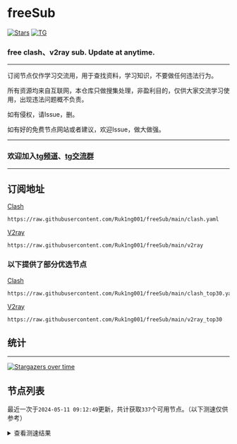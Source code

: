 # freeSub
[![Stars](https://img.shields.io/github/stars/Ruk1ng001/freeSub)](https://github.com/Ruk1ng001/freeSub/stargazers)
[![TG](https://img.shields.io/badge/Telegram-gray?logo=Telegram)](https://t.me/Ruk1ng001)
### free clash、v2ray sub. Update at anytime.

---

订阅节点仅作学习交流用，用于查找资料，学习知识，不要做任何违法行为。

所有资源均来自互联网，本仓库只做搜集处理，非盈利目的，仅供大家交流学习使用，出现违法问题概不负责。

如有侵权，请Issue，删。

如有好的免费节点网站或者建议，欢迎Issue，做大做强。

---

### 欢迎加入[tg频道](https://t.me/Ruk1ng001)、[tg交流群](https://t.me/+-e-b04EE5Cw2NmU1)

---

## 订阅地址
[Clash](https://raw.githubusercontent.com/Ruk1ng001/freeSub/main/clash.yaml)
```
https://raw.githubusercontent.com/Ruk1ng001/freeSub/main/clash.yaml
```
[V2ray](https://raw.githubusercontent.com/Ruk1ng001/freeSub/main/v2ray)
```
https://raw.githubusercontent.com/Ruk1ng001/freeSub/main/v2ray
```
### 以下提供了部分优选节点

[Clash](https://raw.githubusercontent.com/Ruk1ng001/freeSub/main/clash_top30.yaml)
```
https://raw.githubusercontent.com/Ruk1ng001/freeSub/main/clash_top30.yaml
```
[V2ray](https://raw.githubusercontent.com/Ruk1ng001/freeSub/main/v2ray_top30)
```
https://raw.githubusercontent.com/Ruk1ng001/freeSub/main/v2ray_top30
```

## 统计

---

[![Stargazers over time](https://starchart.cc/Ruk1ng001/freeSub.svg)](https://starchart.cc/Ruk1ng001/freeSub)

## 节点列表

最近一次于`2024-05-11 09:12:49`更新，共计获取`337`个可用节点。（以下测速仅供参考）

<details> <summary>查看测速结果</summary>

| 序号 | 节点 | 带宽 | 延迟 |
|:--:|:--:|:--:|:--:|
 | 1 | github.com/Ruk1ng001_1788757087 | 1.88MB/s | 305.00ms |
 | 2 | github.com/Ruk1ng001_1278174278 | 1.61MB/s | 477.00ms |
 | 3 | github.com/Ruk1ng001_823365205 | 1.51MB/s | 357.00ms |
 | 4 | github.com/Ruk1ng001_1849366068 | 1.49MB/s | 474.00ms |
 | 5 | github.com/Ruk1ng001_1658202397 | 1.48MB/s | 381.00ms |
 | 6 | github.com/Ruk1ng001_149570347 | 1.41MB/s | 381.00ms |
 | 7 | github.com/Ruk1ng001_1537578765 | 1.25MB/s | 448.00ms |
 | 8 | github.com/Ruk1ng001_628343702 | 1.23MB/s | 438.00ms |
 | 9 | github.com/Ruk1ng001_3412803857 | 1.16MB/s | 421.00ms |
 | 10 | github.com/Ruk1ng001_3788714743 | 1.13MB/s | 449.00ms |
 | 11 | github.com/Ruk1ng001_402196054 | 1.08MB/s | 444.00ms |
 | 12 | github.com/Ruk1ng001_3002662062 | 1.05MB/s | 645.00ms |
 | 13 | github.com/Ruk1ng001_672420405 | 1017.51KB/s | 454.00ms |
 | 14 | github.com/Ruk1ng001_2967516307 | 1014.91KB/s | 463.00ms |
 | 15 | github.com/Ruk1ng001_3293006801 | 969.01KB/s | 739.00ms |
 | 16 | github.com/Ruk1ng001_1708283347 | 966.79KB/s | 572.00ms |
 | 17 | github.com/Ruk1ng001_3392725797 | 938.93KB/s | 766.00ms |
 | 18 | github.com/Ruk1ng001_3880606426 | 926.13KB/s | 342.00ms |
 | 19 | github.com/Ruk1ng001_2021478874 | 925.48KB/s | 603.00ms |
 | 20 | github.com/Ruk1ng001_3289341319 | 924.62KB/s | 400.00ms |
 | 21 | github.com/Ruk1ng001_3617853271 | 884.53KB/s | 590.00ms |
 | 22 | github.com/Ruk1ng001_2528855050 | 874.30KB/s | 955.00ms |
 | 23 | github.com/Ruk1ng001_1125465398 | 870.14KB/s | 490.00ms |
 | 24 | github.com/Ruk1ng001_2538090666 | 848.55KB/s | 501.00ms |
 | 25 | github.com/Ruk1ng001_2163870954 | 847.57KB/s | 628.00ms |
 | 26 | github.com/Ruk1ng001_2686558329 | 808.74KB/s | 947.00ms |
 | 27 | github.com/Ruk1ng001_1238702783 | 806.57KB/s | 651.00ms |
 | 28 | github.com/Ruk1ng001_2388744676 | 800.43KB/s | 607.00ms |
 | 29 | github.com/Ruk1ng001_2004102139 | 791.87KB/s | 549.00ms |
 | 30 | github.com/Ruk1ng001_3194308421 | 789.87KB/s | 675.00ms |
 | 31 | github.com/Ruk1ng001_2522122965 | 784.21KB/s | 415.00ms |
 | 32 | github.com/Ruk1ng001_3564040109 | 764.16KB/s | 711.00ms |
 | 33 | github.com/Ruk1ng001_2223018783 | 757.36KB/s | 690.00ms |
 | 34 | github.com/Ruk1ng001_1490566360 | 756.48KB/s | 737.00ms |
 | 35 | github.com/Ruk1ng001_2245605695 | 754.01KB/s | 589.00ms |
 | 36 | github.com/Ruk1ng001_1455062586 | 743.94KB/s | 750.00ms |
 | 37 | github.com/Ruk1ng001_1233879076 | 742.75KB/s | 727.00ms |
 | 38 | github.com/Ruk1ng001_34491053 | 741.86KB/s | 746.00ms |
 | 39 | github.com/Ruk1ng001_1938509145 | 734.06KB/s | 544.00ms |
 | 40 | github.com/Ruk1ng001_796916901 | 729.77KB/s | 767.00ms |
 | 41 | github.com/Ruk1ng001_3269662008 | 714.25KB/s | 772.00ms |
 | 42 | github.com/Ruk1ng001_2533587589 | 704.00KB/s | 639.00ms |
 | 43 | github.com/Ruk1ng001_2962427332 | 702.95KB/s | 350.00ms |
 | 44 | github.com/Ruk1ng001_218289681 | 698.14KB/s | 1123.00ms |
 | 45 | github.com/Ruk1ng001_599639625 | 665.84KB/s | 902.00ms |
 | 46 | github.com/Ruk1ng001_986862858 | 642.93KB/s | 570.00ms |
 | 47 | github.com/Ruk1ng001_762803762 | 641.78KB/s | 564.00ms |
 | 48 | github.com/Ruk1ng001_3235715830 | 641.06KB/s | 830.00ms |
 | 49 | github.com/Ruk1ng001_1482933334 | 622.39KB/s | 1170.00ms |
 | 50 | github.com/Ruk1ng001_4225185103 | 618.50KB/s | 923.00ms |
 | 51 | github.com/Ruk1ng001_839126155 | 609.68KB/s | 661.00ms |
 | 52 | github.com/Ruk1ng001_1356209761 | 591.64KB/s | 1399.00ms |
 | 53 | github.com/Ruk1ng001_665349630 | 589.62KB/s | 924.00ms |
 | 54 | github.com/Ruk1ng001_2892171356 | 589.48KB/s | 613.00ms |
 | 55 | github.com/Ruk1ng001_2786507262 | 576.53KB/s | 939.00ms |
 | 56 | github.com/Ruk1ng001_236879713 | 573.86KB/s | 842.00ms |
 | 57 | github.com/Ruk1ng001_377797143 | 565.24KB/s | 719.00ms |
 | 58 | github.com/Ruk1ng001_1338514575 | 562.18KB/s | 944.00ms |
 | 59 | github.com/Ruk1ng001_3257535635 | 554.53KB/s | 1161.00ms |
 | 60 | github.com/Ruk1ng001_3934250345 | 550.76KB/s | 958.00ms |
 | 61 | github.com/Ruk1ng001_2799985286 | 550.47KB/s | 1518.00ms |
 | 62 | github.com/Ruk1ng001_282637129 | 550.07KB/s | 1178.00ms |
 | 63 | github.com/Ruk1ng001_4063309201 | 548.56KB/s | 1470.00ms |
 | 64 | github.com/Ruk1ng001_3884344036 | 545.79KB/s | 951.00ms |
 | 65 | github.com/Ruk1ng001_3432400797 | 543.90KB/s | 1279.00ms |
 | 66 | github.com/Ruk1ng001_677993307 | 542.99KB/s | 1034.00ms |
 | 67 | github.com/Ruk1ng001_743245154 | 541.88KB/s | 1037.00ms |
 | 68 | github.com/Ruk1ng001_2194615537 | 537.69KB/s | 1455.00ms |
 | 69 | github.com/Ruk1ng001_2410055517 | 536.01KB/s | 1035.00ms |
 | 70 | github.com/Ruk1ng001_4247945564 | 534.54KB/s | 1074.00ms |
 | 71 | github.com/Ruk1ng001_2997387401 | 534.51KB/s | 1180.00ms |
 | 72 | github.com/Ruk1ng001_777700868 | 533.49KB/s | 1285.00ms |
 | 73 | github.com/Ruk1ng001_3927315096 | 533.21KB/s | 1432.00ms |
 | 74 | github.com/Ruk1ng001_458165570 | 533.03KB/s | 1058.00ms |
 | 75 | github.com/Ruk1ng001_3248145375 | 525.30KB/s | 1066.00ms |
 | 76 | github.com/Ruk1ng001_1673641397 | 524.70KB/s | 812.00ms |
 | 77 | github.com/Ruk1ng001_2070134522 | 520.70KB/s | 1067.00ms |
 | 78 | github.com/Ruk1ng001_184998897 | 516.08KB/s | 1564.00ms |
 | 79 | github.com/Ruk1ng001_2381704039 | 515.63KB/s | 1084.00ms |
 | 80 | github.com/Ruk1ng001_1397889987 | 515.26KB/s | 1491.00ms |
 | 81 | github.com/Ruk1ng001_1867123431 | 512.99KB/s | 1046.00ms |
 | 82 | github.com/Ruk1ng001_295479432 | 511.81KB/s | 1566.00ms |
 | 83 | github.com/Ruk1ng001_1472351678 | 509.78KB/s | 1511.00ms |
 | 84 | github.com/Ruk1ng001_536822818 | 509.67KB/s | 1051.00ms |
 | 85 | github.com/Ruk1ng001_185289708 | 502.20KB/s | 1105.00ms |
 | 86 | github.com/Ruk1ng001_1616468470 | 500.55KB/s | 869.00ms |
 | 87 | github.com/Ruk1ng001_1855943804 | 498.87KB/s | 1628.00ms |
 | 88 | github.com/Ruk1ng001_2054894954 | 498.48KB/s | 1492.00ms |
 | 89 | github.com/Ruk1ng001_663807944 | 498.17KB/s | 1592.00ms |
 | 90 | github.com/Ruk1ng001_4292422048 | 485.56KB/s | 917.00ms |
 | 91 | github.com/Ruk1ng001_3557028703 | 481.98KB/s | 1616.00ms |
 | 92 | github.com/Ruk1ng001_1902927973 | 481.50KB/s | 1039.00ms |
 | 93 | github.com/Ruk1ng001_3782238614 | 479.95KB/s | 1479.00ms |
 | 94 | github.com/Ruk1ng001_1034331182 | 479.93KB/s | 1639.00ms |
 | 95 | github.com/Ruk1ng001_459534470 | 463.17KB/s | 1557.00ms |
 | 96 | github.com/Ruk1ng001_2308501734 | 460.81KB/s | 1577.00ms |
 | 97 | github.com/Ruk1ng001_1132634313 | 457.94KB/s | 1631.00ms |
 | 98 | github.com/Ruk1ng001_24015290 | 457.80KB/s | 731.00ms |
 | 99 | github.com/Ruk1ng001_3932438833 | 457.66KB/s | 1824.00ms |
 | 100 | github.com/Ruk1ng001_3969088357 | 456.98KB/s | 1642.00ms |
 | 101 | github.com/Ruk1ng001_2159656259 | 453.94KB/s | 1456.00ms |
 | 102 | github.com/Ruk1ng001_775476669 | 447.17KB/s | 1550.00ms |
 | 103 | github.com/Ruk1ng001_3308827420 | 446.45KB/s | 1192.00ms |
 | 104 | github.com/Ruk1ng001_3802589557 | 442.52KB/s | 1178.00ms |
 | 105 | github.com/Ruk1ng001_2145981711 | 439.22KB/s | 1782.00ms |
 | 106 | github.com/Ruk1ng001_823029180 | 438.37KB/s | 1737.00ms |
 | 107 | github.com/Ruk1ng001_824361151 | 436.64KB/s | 1565.00ms |
 | 108 | github.com/Ruk1ng001_2886403611 | 434.39KB/s | 1764.00ms |
 | 109 | github.com/Ruk1ng001_1388672434 | 428.67KB/s | 1741.00ms |
 | 110 | github.com/Ruk1ng001_3470745775 | 428.59KB/s | 849.00ms |
 | 111 | github.com/Ruk1ng001_2821626730 | 427.41KB/s | 1562.00ms |
 | 112 | github.com/Ruk1ng001_2913673249 | 423.82KB/s | 1753.00ms |
 | 113 | github.com/Ruk1ng001_2017496790 | 420.79KB/s | 1099.00ms |
 | 114 | github.com/Ruk1ng001_3970925062 | 418.34KB/s | 957.00ms |
 | 115 | github.com/Ruk1ng001_3756619769 | 411.74KB/s | 1491.00ms |
 | 116 | github.com/Ruk1ng001_1694492034 | 407.26KB/s | 1234.00ms |
 | 117 | github.com/Ruk1ng001_1949834308 | 405.10KB/s | 1675.00ms |
 | 118 | github.com/Ruk1ng001_39864713 | 404.40KB/s | 1242.00ms |
 | 119 | github.com/Ruk1ng001_1092046360 | 404.35KB/s | 1236.00ms |
 | 120 | github.com/Ruk1ng001_339647967 | 403.13KB/s | 1253.00ms |
 | 121 | github.com/Ruk1ng001_1557395967 | 402.87KB/s | 1244.00ms |
 | 122 | github.com/Ruk1ng001_2578079542 | 402.08KB/s | 1642.00ms |
 | 123 | github.com/Ruk1ng001_3469316866 | 401.51KB/s | 1581.00ms |
 | 124 | github.com/Ruk1ng001_2206326297 | 399.82KB/s | 1256.00ms |
 | 125 | github.com/Ruk1ng001_1704870201 | 398.55KB/s | 1995.00ms |
 | 126 | github.com/Ruk1ng001_1767841345 | 397.61KB/s | 2000.00ms |
 | 127 | github.com/Ruk1ng001_1542644257 | 396.93KB/s | 1278.00ms |
 | 128 | github.com/Ruk1ng001_2744246456 | 396.68KB/s | 1282.00ms |
 | 129 | github.com/Ruk1ng001_711096051 | 396.18KB/s | 1231.00ms |
 | 130 | github.com/Ruk1ng001_3749175554 | 395.80KB/s | 1287.00ms |
 | 131 | github.com/Ruk1ng001_2560504633 | 394.87KB/s | 1401.00ms |
 | 132 | github.com/Ruk1ng001_1108544810 | 392.85KB/s | 738.00ms |
 | 133 | github.com/Ruk1ng001_3681621484 | 392.81KB/s | 1281.00ms |
 | 134 | github.com/Ruk1ng001_351015876 | 392.55KB/s | 1638.00ms |
 | 135 | github.com/Ruk1ng001_3997140244 | 391.85KB/s | 1297.00ms |
 | 136 | github.com/Ruk1ng001_3958896401 | 390.78KB/s | 2004.00ms |
 | 137 | github.com/Ruk1ng001_3744005356 | 389.75KB/s | 1259.00ms |
 | 138 | github.com/Ruk1ng001_4084287366 | 389.36KB/s | 2002.00ms |
 | 139 | github.com/Ruk1ng001_1308962382 | 389.26KB/s | 1347.00ms |
 | 140 | github.com/Ruk1ng001_1404508037 | 389.05KB/s | 1839.00ms |
 | 141 | github.com/Ruk1ng001_2013146544 | 388.27KB/s | 758.00ms |
 | 142 | github.com/Ruk1ng001_4049226009 | 387.24KB/s | 1981.00ms |
 | 143 | github.com/Ruk1ng001_1362513501 | 386.93KB/s | 1794.00ms |
 | 144 | github.com/Ruk1ng001_2605417371 | 380.89KB/s | 1662.00ms |
 | 145 | github.com/Ruk1ng001_2690750277 | 377.03KB/s | 1531.00ms |
 | 146 | github.com/Ruk1ng001_2674404594 | 374.18KB/s | 1333.00ms |
 | 147 | github.com/Ruk1ng001_3402559863 | 373.67KB/s | 761.00ms |
 | 148 | github.com/Ruk1ng001_838451797 | 370.63KB/s | 1289.00ms |
 | 149 | github.com/Ruk1ng001_2885853846 | 370.05KB/s | 1636.00ms |
 | 150 | github.com/Ruk1ng001_1695599451 | 368.26KB/s | 1269.00ms |
 | 151 | github.com/Ruk1ng001_1106270083 | 365.61KB/s | 1231.00ms |
 | 152 | github.com/Ruk1ng001_2507663752 | 362.07KB/s | 1234.00ms |
 | 153 | github.com/Ruk1ng001_3385656539 | 362.07KB/s | 1614.00ms |
 | 154 | github.com/Ruk1ng001_3796575036 | 361.76KB/s | 1226.00ms |
 | 155 | github.com/Ruk1ng001_2847066904 | 361.37KB/s | 1748.00ms |
 | 156 | github.com/Ruk1ng001_4105495620 | 360.63KB/s | 1696.00ms |
 | 157 | github.com/Ruk1ng001_321207043 | 358.82KB/s | 1237.00ms |
 | 158 | github.com/Ruk1ng001_1159366513 | 356.49KB/s | 1292.00ms |
 | 159 | github.com/Ruk1ng001_4282519577 | 354.92KB/s | 2419.00ms |
 | 160 | github.com/Ruk1ng001_237030643 | 353.35KB/s | 1307.00ms |
 | 161 | github.com/Ruk1ng001_3212328957 | 351.94KB/s | 1799.00ms |
 | 162 | github.com/Ruk1ng001_2678214959 | 350.26KB/s | 1297.00ms |
 | 163 | github.com/Ruk1ng001_4251118299 | 349.14KB/s | 2082.00ms |
 | 164 | github.com/Ruk1ng001_4041777292 | 348.32KB/s | 864.00ms |
 | 165 | github.com/Ruk1ng001_1733174884 | 347.94KB/s | 1733.00ms |
 | 166 | github.com/Ruk1ng001_3889678921 | 347.39KB/s | 1559.00ms |
 | 167 | github.com/Ruk1ng001_1302235713 | 347.00KB/s | 1254.00ms |
 | 168 | github.com/Ruk1ng001_3418298641 | 346.43KB/s | 1275.00ms |
 | 169 | github.com/Ruk1ng001_3607103000 | 343.97KB/s | 1251.00ms |
 | 170 | github.com/Ruk1ng001_3590041943 | 343.10KB/s | 2240.00ms |
 | 171 | github.com/Ruk1ng001_1302227927 | 342.67KB/s | 1417.00ms |
 | 172 | github.com/Ruk1ng001_2528650115 | 338.62KB/s | 1729.00ms |
 | 173 | github.com/Ruk1ng001_1126910244 | 338.19KB/s | 1325.00ms |
 | 174 | github.com/Ruk1ng001_1184005405 | 336.29KB/s | 2096.00ms |
 | 175 | github.com/Ruk1ng001_4125802957 | 335.83KB/s | 1297.00ms |
 | 176 | github.com/Ruk1ng001_2269129838 | 334.72KB/s | 1637.00ms |
 | 177 | github.com/Ruk1ng001_2758408861 | 332.69KB/s | 1755.00ms |
 | 178 | github.com/Ruk1ng001_3362003740 | 332.65KB/s | 1750.00ms |
 | 179 | github.com/Ruk1ng001_3269726073 | 329.52KB/s | 1987.00ms |
 | 180 | github.com/Ruk1ng001_4277515208 | 325.86KB/s | 2007.00ms |
 | 181 | github.com/Ruk1ng001_4103523685 | 324.54KB/s | 2132.00ms |
 | 182 | github.com/Ruk1ng001_2925037817 | 323.79KB/s | 1538.00ms |
 | 183 | github.com/Ruk1ng001_1170082256 | 323.63KB/s | 1721.00ms |
 | 184 | github.com/Ruk1ng001_286758117 | 322.33KB/s | 1836.00ms |
 | 185 | github.com/Ruk1ng001_1024834280 | 317.76KB/s | 1315.00ms |
 | 186 | github.com/Ruk1ng001_286035895 | 315.45KB/s | 1960.00ms |
 | 187 | github.com/Ruk1ng001_706619102 | 309.47KB/s | 1479.00ms |
 | 188 | github.com/Ruk1ng001_1295306959 | 309.17KB/s | 1656.00ms |
 | 189 | github.com/Ruk1ng001_3638566803 | 306.12KB/s | 1906.00ms |
 | 190 | github.com/Ruk1ng001_4254612172 | 305.84KB/s | 1616.00ms |
 | 191 | github.com/Ruk1ng001_2428304890 | 298.05KB/s | 2028.00ms |
 | 192 | github.com/Ruk1ng001_777952858 | 298.02KB/s | 1720.00ms |
 | 193 | github.com/Ruk1ng001_3119109947 | 297.94KB/s | 1900.00ms |
 | 194 | github.com/Ruk1ng001_3875010313 | 297.62KB/s | 2156.00ms |
 | 195 | github.com/Ruk1ng001_784932094 | 297.56KB/s | 1150.00ms |
 | 196 | github.com/Ruk1ng001_2218194186 | 296.50KB/s | 1537.00ms |
 | 197 | github.com/Ruk1ng001_1551530121 | 287.42KB/s | 1394.00ms |
 | 198 | github.com/Ruk1ng001_1993975900 | 285.35KB/s | 1148.00ms |
 | 199 | github.com/Ruk1ng001_1417153792 | 282.43KB/s | 2206.00ms |
 | 200 | github.com/Ruk1ng001_2164791082 | 280.46KB/s | 2314.00ms |
 | 201 | github.com/Ruk1ng001_1676283943 | 274.85KB/s | 1592.00ms |
 | 202 | github.com/Ruk1ng001_2183745117 | 273.26KB/s | 1952.00ms |
 | 203 | github.com/Ruk1ng001_599503900 | 270.71KB/s | 2092.00ms |
 | 204 | github.com/Ruk1ng001_323763770 | 267.70KB/s | 2549.00ms |
 | 205 | github.com/Ruk1ng001_2673568290 | 266.87KB/s | 1493.00ms |
 | 206 | github.com/Ruk1ng001_404815326 | 264.84KB/s | 569.00ms |
 | 207 | github.com/Ruk1ng001_3757463769 | 263.42KB/s | 2232.00ms |
 | 208 | github.com/Ruk1ng001_3553213580 | 260.58KB/s | 2507.00ms |
 | 209 | github.com/Ruk1ng001_3325197189 | 259.89KB/s | 1793.00ms |
 | 210 | github.com/Ruk1ng001_1903292082 | 258.24KB/s | 732.00ms |
 | 211 | github.com/Ruk1ng001_2822955067 | 255.18KB/s | 1171.00ms |
 | 212 | github.com/Ruk1ng001_1022731624 | 252.67KB/s | 2037.00ms |
 | 213 | github.com/Ruk1ng001_2963130294 | 249.40KB/s | 1197.00ms |
 | 214 | github.com/Ruk1ng001_947146934 | 249.23KB/s | 1074.00ms |
 | 215 | github.com/Ruk1ng001_2172465582 | 245.91KB/s | 2141.00ms |
 | 216 | github.com/Ruk1ng001_3238507946 | 245.65KB/s | 1176.00ms |
 | 217 | github.com/Ruk1ng001_2904957479 | 243.94KB/s | 1660.00ms |
 | 218 | github.com/Ruk1ng001_102931221 | 239.53KB/s | 1274.00ms |
 | 219 | github.com/Ruk1ng001_1138103230 | 236.73KB/s | 1811.00ms |
 | 220 | github.com/Ruk1ng001_501517735 | 227.13KB/s | 1326.00ms |
 | 221 | github.com/Ruk1ng001_3622565782 | 226.51KB/s | 1060.00ms |
 | 222 | github.com/Ruk1ng001_436660577 | 223.40KB/s | 1606.00ms |
 | 223 | github.com/Ruk1ng001_3087988507 | 223.15KB/s | 448.00ms |
 | 224 | github.com/Ruk1ng001_713005528 | 221.92KB/s | 1830.00ms |
 | 225 | github.com/Ruk1ng001_1272320854 | 219.73KB/s | 2169.00ms |
 | 226 | github.com/Ruk1ng001_1091569262 | 218.22KB/s | 1113.00ms |
 | 227 | github.com/Ruk1ng001_361451112 | 217.66KB/s | 1523.00ms |
 | 228 | github.com/Ruk1ng001_3090685738 | 215.05KB/s | 1890.00ms |
 | 229 | github.com/Ruk1ng001_1348638439 | 212.61KB/s | 955.00ms |
 | 230 | github.com/Ruk1ng001_307022608 | 212.11KB/s | 986.00ms |
 | 231 | github.com/Ruk1ng001_4200895152 | 211.32KB/s | 1923.00ms |
 | 232 | github.com/Ruk1ng001_358564025 | 206.83KB/s | 1619.00ms |
 | 233 | github.com/Ruk1ng001_2258071575 | 206.62KB/s | 1530.00ms |
 | 234 | github.com/Ruk1ng001_824390127 | 205.83KB/s | 2061.00ms |
 | 235 | github.com/Ruk1ng001_633743575 | 198.94KB/s | 2108.00ms |
 | 236 | github.com/Ruk1ng001_36273260 | 196.23KB/s | 2013.00ms |
 | 237 | github.com/Ruk1ng001_1080725953 | 194.26KB/s | 2371.00ms |
 | 238 | github.com/Ruk1ng001_2915582477 | 193.26KB/s | 1871.00ms |
 | 239 | github.com/Ruk1ng001_3624358307 | 193.09KB/s | 1860.00ms |
 | 240 | github.com/Ruk1ng001_1391060260 | 191.04KB/s | 2411.00ms |
 | 241 | github.com/Ruk1ng001_1743275846 | 188.77KB/s | 2330.00ms |
 | 242 | github.com/Ruk1ng001_2704076491 | 188.40KB/s | 2102.00ms |
 | 243 | github.com/Ruk1ng001_567835519 | 188.33KB/s | 2202.00ms |
 | 244 | github.com/Ruk1ng001_1303745014 | 187.30KB/s | 2369.00ms |
 | 245 | github.com/Ruk1ng001_1770755459 | 185.88KB/s | 2315.00ms |
 | 246 | github.com/Ruk1ng001_523481213 | 179.65KB/s | 1828.00ms |
 | 247 | github.com/Ruk1ng001_777324543 | 168.97KB/s | 1768.00ms |
 | 248 | github.com/Ruk1ng001_2725052174 | 166.68KB/s | 483.00ms |
 | 249 | github.com/Ruk1ng001_2832588863 | 162.48KB/s | 2318.00ms |
 | 250 | github.com/Ruk1ng001_2071752202 | 162.00KB/s | 1941.00ms |
 | 251 | github.com/Ruk1ng001_1466869537 | 161.09KB/s | 2190.00ms |
 | 252 | github.com/Ruk1ng001_173498384 | 160.42KB/s | 2319.00ms |
 | 253 | github.com/Ruk1ng001_2836807948 | 160.00KB/s | 2195.00ms |
 | 254 | github.com/Ruk1ng001_2422612601 | 159.17KB/s | 2228.00ms |
 | 255 | github.com/Ruk1ng001_196351122 | 158.01KB/s | 2646.00ms |
 | 256 | github.com/Ruk1ng001_3283706105 | 158.00KB/s | 2109.00ms |
 | 257 | github.com/Ruk1ng001_3761760901 | 155.13KB/s | 1914.00ms |
 | 258 | github.com/Ruk1ng001_2050471178 | 152.86KB/s | 2104.00ms |
 | 259 | github.com/Ruk1ng001_1084064189 | 152.79KB/s | 2053.00ms |
 | 260 | github.com/Ruk1ng001_3990263952 | 149.25KB/s | 2117.00ms |
 | 261 | github.com/Ruk1ng001_613863583 | 145.09KB/s | 2324.00ms |
 | 262 | github.com/Ruk1ng001_2107465892 | 144.80KB/s | 1754.00ms |
 | 263 | github.com/Ruk1ng001_2368736018 | 144.55KB/s | 2420.00ms |
 | 264 | github.com/Ruk1ng001_2940432565 | 143.89KB/s | 2236.00ms |
 | 265 | github.com/Ruk1ng001_182286596 | 143.34KB/s | 2284.00ms |
 | 266 | github.com/Ruk1ng001_2309511677 | 142.33KB/s | 2413.00ms |
 | 267 | github.com/Ruk1ng001_1626283355 | 136.32KB/s | 1995.00ms |
 | 268 | github.com/Ruk1ng001_3578822674 | 129.89KB/s | 527.00ms |
 | 269 | github.com/Ruk1ng001_342913673 | 129.17KB/s | 1642.00ms |
 | 270 | github.com/Ruk1ng001_1255936642 | 128.29KB/s | 2442.00ms |
 | 271 | github.com/Ruk1ng001_1964030541 | 127.85KB/s | 321.00ms |
 | 272 | github.com/Ruk1ng001_3319258598 | 127.09KB/s | 434.00ms |
 | 273 | github.com/Ruk1ng001_584788365 | 125.79KB/s | 2220.00ms |
 | 274 | github.com/Ruk1ng001_592582559 | 123.51KB/s | 2512.00ms |
 | 275 | github.com/Ruk1ng001_5945262 | 123.18KB/s | 1899.00ms |
 | 276 | github.com/Ruk1ng001_1616407654 | 123.11KB/s | 2024.00ms |
 | 277 | github.com/Ruk1ng001_2308971466 | 121.90KB/s | 2255.00ms |
 | 278 | github.com/Ruk1ng001_2752662148 | 121.07KB/s | 2322.00ms |
 | 279 | github.com/Ruk1ng001_3808410736 | 120.85KB/s | 2208.00ms |
 | 280 | github.com/Ruk1ng001_1739117743 | 120.30KB/s | 1510.00ms |
 | 281 | github.com/Ruk1ng001_962167916 | 119.51KB/s | 2344.00ms |
 | 282 | github.com/Ruk1ng001_1445693740 | 116.06KB/s | 2058.00ms |
 | 283 | github.com/Ruk1ng001_4165399043 | 115.82KB/s | 2354.00ms |
 | 284 | github.com/Ruk1ng001_1607180635 | 111.84KB/s | 2139.00ms |
 | 285 | github.com/Ruk1ng001_3062666077 | 110.90KB/s | 1834.00ms |
 | 286 | github.com/Ruk1ng001_1971975861 | 109.50KB/s | 2260.00ms |
 | 287 | github.com/Ruk1ng001_3773318312 | 108.60KB/s | 2166.00ms |
 | 288 | github.com/Ruk1ng001_2844243054 | 106.24KB/s | 2306.00ms |
 | 289 | github.com/Ruk1ng001_2402424652 | 103.66KB/s | 2125.00ms |
 | 290 | github.com/Ruk1ng001_2061128396 | 102.65KB/s | 2285.00ms |
 | 291 | github.com/Ruk1ng001_2746638539 | 100.22KB/s | 2411.00ms |
 | 292 | github.com/Ruk1ng001_3175878613 | 100.03KB/s | 1944.00ms |
 | 293 | github.com/Ruk1ng001_3486191789 | 92.33KB/s | 2104.00ms |
 | 294 | github.com/Ruk1ng001_2031239869 | 92.09KB/s | 2351.00ms |
 | 295 | github.com/Ruk1ng001_2117775778 | 90.79KB/s | 1891.00ms |
 | 296 | github.com/Ruk1ng001_1210837529 | 90.50KB/s | 770.00ms |
 | 297 | github.com/Ruk1ng001_1811544062 | 89.92KB/s | 1962.00ms |
 | 298 | github.com/Ruk1ng001_2063261024 | 89.46KB/s | 2149.00ms |
 | 299 | github.com/Ruk1ng001_1272159655 | 89.22KB/s | 2126.00ms |
 | 300 | github.com/Ruk1ng001_1276912965 | 88.18KB/s | 2192.00ms |
 | 301 | github.com/Ruk1ng001_3827513456 | 87.88KB/s | 2362.00ms |
 | 302 | github.com/Ruk1ng001_781495099 | 87.59KB/s | 1573.00ms |
 | 303 | github.com/Ruk1ng001_2985046879 | 87.00KB/s | 2085.00ms |
 | 304 | github.com/Ruk1ng001_2935335320 | 85.84KB/s | 2388.00ms |
 | 305 | github.com/Ruk1ng001_3915867091 | 85.22KB/s | 294.00ms |
 | 306 | github.com/Ruk1ng001_3446704851 | 84.76KB/s | 299.00ms |
 | 307 | github.com/Ruk1ng001_885723576 | 80.01KB/s | 2446.00ms |
 | 308 | github.com/Ruk1ng001_2103690444 | 77.64KB/s | 2510.00ms |
 | 309 | github.com/Ruk1ng001_1000962707 | 77.23KB/s | 2521.00ms |
 | 310 | github.com/Ruk1ng001_3969037802 | 74.89KB/s | 1786.00ms |
 | 311 | github.com/Ruk1ng001_4261238553 | 74.26KB/s | 1819.00ms |
 | 312 | github.com/Ruk1ng001_2547079726 | 72.04KB/s | 2298.00ms |
 | 313 | github.com/Ruk1ng001_2045896620 | 71.38KB/s | 2684.00ms |
 | 314 | github.com/Ruk1ng001_3022782285 | 70.88KB/s | 2728.00ms |
 | 315 | github.com/Ruk1ng001_4023264553 | 70.73KB/s | 2645.00ms |
 | 316 | github.com/Ruk1ng001_2143510058 | 65.01KB/s | 2651.00ms |
 | 317 | github.com/Ruk1ng001_2695034048 | 64.16KB/s | 2738.00ms |
 | 318 | github.com/Ruk1ng001_4276344607 | 63.26KB/s | 2715.00ms |
 | 319 | github.com/Ruk1ng001_4097294191 | 62.87KB/s | 2642.00ms |
 | 320 | github.com/Ruk1ng001_2946616861 | 58.00KB/s | 2627.00ms |
 | 321 | github.com/Ruk1ng001_849879249 | 57.77KB/s | 2787.00ms |
 | 322 | github.com/Ruk1ng001_4107330128 | 57.57KB/s | 536.00ms |
 | 323 | github.com/Ruk1ng001_94135856 | 55.75KB/s | 2674.00ms |
 | 324 | github.com/Ruk1ng001_1942992351 | 55.73KB/s | 1371.00ms |
 | 325 | github.com/Ruk1ng001_2500135489 | 52.92KB/s | 1922.00ms |
 | 326 |  | N/A | N/A |
 | 327 |  | N/A | N/A |
 | 328 |  | N/A | N/A |
 | 329 |  | N/A | N/A |
 | 330 |  | N/A | N/A |
 | 331 |  | N/A | N/A |
 | 332 |  | N/A | N/A |
 | 333 |  | N/A | N/A |
 | 334 |  | N/A | N/A |
 | 335 |  | N/A | N/A |
 | 336 |  | N/A | N/A |
 | 337 |  | N/A | N/A |


</details>